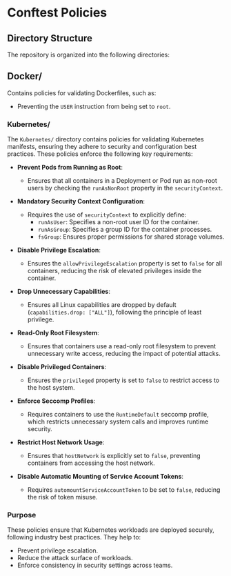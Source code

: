 
# Conftest Policies

## Directory Structure

The repository is organized into the following directories:

## **Docker/**
  Contains policies for validating Dockerfiles, such as:
  - Preventing the `USER` instruction from being set to `root`.

### **Kubernetes/**

The `Kubernetes/` directory contains policies for validating Kubernetes manifests, ensuring they adhere to security and configuration best practices. These policies enforce the following key requirements:

- **Prevent Pods from Running as Root**:
  - Ensures that all containers in a Deployment or Pod run as non-root users by checking the `runAsNonRoot` property in the `securityContext`.

- **Mandatory Security Context Configuration**:
  - Requires the use of `securityContext` to explicitly define:
    - `runAsUser`: Specifies a non-root user ID for the container.
    - `runAsGroup`: Specifies a group ID for the container processes.
    - `fsGroup`: Ensures proper permissions for shared storage volumes.

- **Disable Privilege Escalation**:
  - Ensures the `allowPrivilegeEscalation` property is set to `false` for all containers, reducing the risk of elevated privileges inside the container.

- **Drop Unnecessary Capabilities**:
  - Ensures all Linux capabilities are dropped by default (`capabilities.drop: ["ALL"]`), following the principle of least privilege.

- **Read-Only Root Filesystem**:
  - Ensures that containers use a read-only root filesystem to prevent unnecessary write access, reducing the impact of potential attacks.

- **Disable Privileged Containers**:
  - Ensures the `privileged` property is set to `false` to restrict access to the host system.

- **Enforce Seccomp Profiles**:
  - Requires containers to use the `RuntimeDefault` seccomp profile, which restricts unnecessary system calls and improves runtime security.

- **Restrict Host Network Usage**:
  - Ensures that `hostNetwork` is explicitly set to `false`, preventing containers from accessing the host network.

- **Disable Automatic Mounting of Service Account Tokens**:
  - Requires `automountServiceAccountToken` to be set to `false`, reducing the risk of token misuse.

### Purpose
These policies ensure that Kubernetes workloads are deployed securely, following industry best practices. They help to:
- Prevent privilege escalation.
- Reduce the attack surface of workloads.
- Enforce consistency in security settings across teams.
